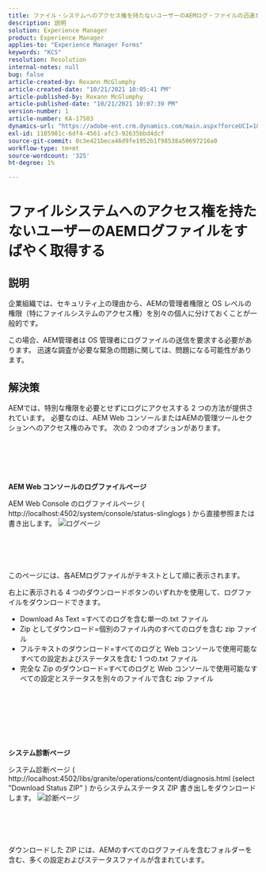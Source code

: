 ```yaml
---
title: ファイル・システムへのアクセス権を持たないユーザーのAEMログ・ファイルの迅速な取得
description: 説明
solution: Experience Manager
product: Experience Manager
applies-to: "Experience Manager Forms"
keywords: "KCS"
resolution: Resolution
internal-notes: null
bug: false
article-created-by: Roxann McGlumphy
article-created-date: "10/21/2021 10:05:41 PM"
article-published-by: Roxann McGlumphy
article-published-date: "10/21/2021 10:07:39 PM"
version-number: 1
article-number: KA-17503
dynamics-url: "https://adobe-ent.crm.dynamics.com/main.aspx?forceUCI=1&pagetype=entityrecord&etn=knowledgearticle&id=3fcd1d03-bb32-ec11-b6e5-000d3a5ba97a"
exl-id: 1185981c-6df4-4561-afc3-92635bbd4dcf
source-git-commit: 0c3e421beca46d9fe1952b1f98538a50697216a0
workflow-type: tm+mt
source-wordcount: '325'
ht-degree: 1%

---
```


# ファイルシステムへのアクセス権を持たないユーザーのAEMログファイルをすばやく取得する

## 説明


企業組織では、セキュリティ上の理由から、AEMの管理者権限と OS レベルの権限（特にファイルシステムのアクセス権）を別々の個人に分けておくことが一般的です。

この場合、AEM管理者は OS 管理者にログファイルの送信を要求する必要があります。 迅速な調査が必要な緊急の問題に関しては、問題になる可能性があります。


## 解決策


AEMでは、特別な権限を必要とせずにログにアクセスする 2 つの方法が提供されています。 必要なのは、AEM Web コンソールまたはAEMの管理ツールセクションへのアクセス権のみです。 次の 2 つのオプションがあります。
<br><br><br><br> <br><br>


<b>AEM Web コンソールのログファイルページ</b>

AEM Web Console のログファイルページ ( http://localhost:4502/system/console/status-slinglogs ) から直接参照または書き出します。
![ログページ](https://helpx.adobe.com/aem-forms/kb/getting-log-files-directly-from-aem/jcr%3acontent/main-pars/image.img.png/Capture1.PNG "ログページ")<br><br><br><br> <br><br>
このページには、各AEMログファイルがテキストとして順に表示されます。

右上に表示される 4 つのダウンロードボタンのいずれかを使用して、ログファイルをダウンロードできます。

- Download As Text =すべてのログを含む単一の.txt ファイル
- Zip としてダウンロード=個別のファイル内のすべてのログを含む zip ファイル
- フルテキストのダウンロード=すべてのログと Web コンソールで使用可能なすべての設定およびステータスを含む 1 つの.txt ファイル
- 完全な Zip のダウンロード=すべてのログと Web コンソールで使用可能なすべての設定とステータスを別々のファイルで含む zip ファイル

<br><br><br><br> <br><br>


<b>システム診断ページ</b>

システム診断ページ ( http://localhost:4502/libs/granite/operations/content/diagnosis.html (select &quot;Download Status ZIP&quot; ) からシステムステータス ZIP 書き出しをダウンロードします。
![診断ページ](https://helpx.adobe.com/aem-forms/kb/getting-log-files-directly-from-aem/jcr%3acontent/main-pars/image_0.img.png/Capture2.PNG "診断ページ")<br><br><br><br> <br><br>
ダウンロードした ZIP には、AEMのすべてのログファイルを含むフォルダーを含む、多くの設定およびステータスファイルが含まれています。

